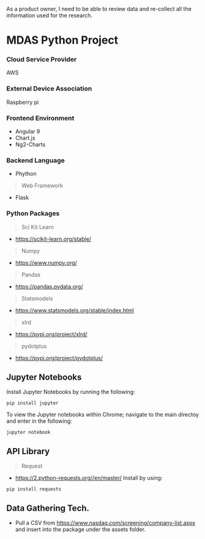 As a product owner, I need to be able to review data and re-collect all the
information used for the research.

# MDAS Python Project

### Cloud Service Provider
AWS

### External Device Association
Raspberry pi 

### Frontend Environment
- Angular 9
- Chart.js
- Ng2-Charts

### Backend Language
- Phython

> Web Framework
- Flask

### Python Packages
> Sci Kit Learn
- https://scikit-learn.org/stable/
> Numpy
- https://www.numpy.org/
> Pandas
- https://pandas.pydata.org/
> Statsmodels
- https://www.statsmodels.org/stable/index.html
> xlrd
- https://pypi.org/project/xlrd/
> pydotplus
- https://pypi.org/project/pydotplus/

## Jupyter Notebooks
Install Jupyter Notebooks by running the following:
```
pip install jupyter 
```

To view the Jupyter notebooks within Chrome; navigate to the main directoy and enter in the following:
```
jupyter notebook
```
## API Library
> Request
- https://2.python-requests.org//en/master/
Install by using:
```
pip install requests
```

## Data Gathering Tech. 
- Pull a CSV from https://www.nasdaq.com/screening/company-list.aspx and insert into the package under the assets folder. 

